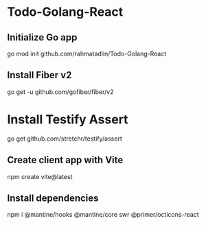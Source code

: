 # Todo-Golang-React

## Initialize Go app
go mod init github.com/rahmatadlin/Todo-Golang-React

## Install Fiber v2
go get -u github.com/gofiber/fiber/v2

# Install Testify Assert
go get github.com/stretchr/testify/assert

## Create client app with Vite
npm create vite@latest

## Install dependencies
npm i @mantine/hooks @mantine/core swr @primer/octicons-react